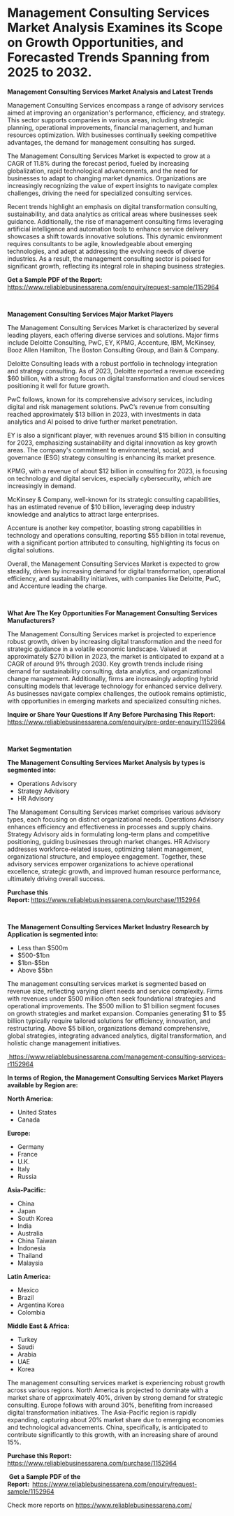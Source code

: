 <p><h1>Management Consulting Services Market Analysis Examines its Scope on Growth Opportunities, and Forecasted Trends Spanning from 2025 to 2032.</h1></p><p><strong>Management Consulting Services Market Analysis and Latest Trends</strong></p>
<p><p>Management Consulting Services encompass a range of advisory services aimed at improving an organization's performance, efficiency, and strategy. This sector supports companies in various areas, including strategic planning, operational improvements, financial management, and human resources optimization. With businesses continually seeking competitive advantages, the demand for management consulting has surged.</p><p>The Management Consulting Services Market is expected to grow at a CAGR of 11.8% during the forecast period, fueled by increasing globalization, rapid technological advancements, and the need for businesses to adapt to changing market dynamics. Organizations are increasingly recognizing the value of expert insights to navigate complex challenges, driving the need for specialized consulting services. </p><p>Recent trends highlight an emphasis on digital transformation consulting, sustainability, and data analytics as critical areas where businesses seek guidance. Additionally, the rise of management consulting firms leveraging artificial intelligence and automation tools to enhance service delivery showcases a shift towards innovative solutions. This dynamic environment requires consultants to be agile, knowledgeable about emerging technologies, and adept at addressing the evolving needs of diverse industries. As a result, the management consulting sector is poised for significant growth, reflecting its integral role in shaping business strategies.</p></p>
<p><strong>Get a Sample PDF of the Report:&nbsp;</strong> <a href="https://www.reliablebusinessarena.com/enquiry/request-sample/1152964?utm_campaign=3286&utm_medium=2&utm_source=Github&utm_content=ia&utm_term=11032025&utm_id=management-consulting-services">https://www.reliablebusinessarena.com/enquiry/request-sample/1152964</a></p>
<p>&nbsp;</p>
<p><strong>Management Consulting Services Major Market Players</strong></p>
<p><p>The Management Consulting Services Market is characterized by several leading players, each offering diverse services and solutions. Major firms include Deloitte Consulting, PwC, EY, KPMG, Accenture, IBM, McKinsey, Booz Allen Hamilton, The Boston Consulting Group, and Bain & Company. </p><p>Deloitte Consulting leads with a robust portfolio in technology integration and strategy consulting. As of 2023, Deloitte reported a revenue exceeding $60 billion, with a strong focus on digital transformation and cloud services positioning it well for future growth. </p><p>PwC follows, known for its comprehensive advisory services, including digital and risk management solutions. PwC’s revenue from consulting reached approximately $13 billion in 2023, with investments in data analytics and AI poised to drive further market penetration.</p><p>EY is also a significant player, with revenues around $15 billion in consulting for 2023, emphasizing sustainability and digital innovation as key growth areas. The company's commitment to environmental, social, and governance (ESG) strategy consulting is enhancing its market presence.</p><p>KPMG, with a revenue of about $12 billion in consulting for 2023, is focusing on technology and digital services, especially cybersecurity, which are increasingly in demand.</p><p>McKinsey & Company, well-known for its strategic consulting capabilities, has an estimated revenue of $10 billion, leveraging deep industry knowledge and analytics to attract large enterprises.</p><p>Accenture is another key competitor, boasting strong capabilities in technology and operations consulting, reporting $55 billion in total revenue, with a significant portion attributed to consulting, highlighting its focus on digital solutions. </p><p>Overall, the Management Consulting Services Market is expected to grow steadily, driven by increasing demand for digital transformation, operational efficiency, and sustainability initiatives, with companies like Deloitte, PwC, and Accenture leading the charge.</p></p>
<p>&nbsp;</p>
<p><strong>What Are The Key Opportunities For Management Consulting Services Manufacturers?</strong></p>
<p><p>The Management Consulting Services market is projected to experience robust growth, driven by increasing digital transformation and the need for strategic guidance in a volatile economic landscape. Valued at approximately $270 billion in 2023, the market is anticipated to expand at a CAGR of around 9% through 2030. Key growth trends include rising demand for sustainability consulting, data analytics, and organizational change management. Additionally, firms are increasingly adopting hybrid consulting models that leverage technology for enhanced service delivery. As businesses navigate complex challenges, the outlook remains optimistic, with opportunities in emerging markets and specialized consulting niches.</p></p>
<p><strong>Inquire or Share Your Questions If Any Before Purchasing This Report:</strong> <a href="https://www.reliablebusinessarena.com/enquiry/pre-order-enquiry/1152964?utm_campaign=3286&utm_medium=2&utm_source=Github&utm_content=ia&utm_term=11032025&utm_id=management-consulting-services">https://www.reliablebusinessarena.com/enquiry/pre-order-enquiry/1152964</a></p>
<p>&nbsp;</p>
<p><strong>Market Segmentation</strong></p>
<p><strong>The Management Consulting Services Market Analysis by types is segmented into:</strong></p>
<p><ul><li>Operations Advisory</li><li>Strategy Advisory</li><li>HR Advisory</li></ul></p>
<p><p>The Management Consulting Services market comprises various advisory types, each focusing on distinct organizational needs. Operations Advisory enhances efficiency and effectiveness in processes and supply chains. Strategy Advisory aids in formulating long-term plans and competitive positioning, guiding businesses through market changes. HR Advisory addresses workforce-related issues, optimizing talent management, organizational structure, and employee engagement. Together, these advisory services empower organizations to achieve operational excellence, strategic growth, and improved human resource performance, ultimately driving overall success.</p></p>
<p><strong>Purchase this Report:&nbsp;</strong><a href="https://www.reliablebusinessarena.com/purchase/1152964?utm_campaign=3286&utm_medium=2&utm_source=Github&utm_content=ia&utm_term=11032025&utm_id=management-consulting-services">https://www.reliablebusinessarena.com/purchase/1152964</a></p>
<p>&nbsp;</p>
<p><strong>The Management Consulting Services Market Industry Research by Application is segmented into:</strong></p>
<p><ul><li>Less than $500m</li><li>$500-$1bn</li><li>$1bn-$5bn</li><li>Above $5bn</li></ul></p>
<p><p>The management consulting services market is segmented based on revenue size, reflecting varying client needs and service complexity. Firms with revenues under $500 million often seek foundational strategies and operational improvements. The $500 million to $1 billion segment focuses on growth strategies and market expansion. Companies generating $1 to $5 billion typically require tailored solutions for efficiency, innovation, and restructuring. Above $5 billion, organizations demand comprehensive, global strategies, integrating advanced analytics, digital transformation, and holistic change management initiatives.</p></p>
<p><a href="https://www.reliablebusinessarena.com/management-consulting-services-r1152964?utm_campaign=3286&utm_medium=2&utm_source=Github&utm_content=ia&utm_term=11032025&utm_id=management-consulting-services">&nbsp;https://www.reliablebusinessarena.com/management-consulting-services-r1152964</a></p>
<p><strong>In terms of Region, the Management Consulting Services Market Players available by Region are:</strong></p>
<p>
    <p> <strong> North America: </strong>
        <ul>
            <li>United States</li>
            <li>Canada</li>
        </ul>
        </p> 
    <p> <strong> Europe: </strong>
        <ul>
            <li>Germany</li>
            <li>France</li>
            <li>U.K.</li>
            <li>Italy</li>
            <li>Russia</li>
        </ul>
        </p> 
    <p> <strong> Asia-Pacific: </strong>
        <ul>
            <li>China</li>
            <li>Japan</li>
            <li>South Korea</li>
            <li>India</li>
            <li>Australia</li>
            <li>China Taiwan</li>
            <li>Indonesia</li>
            <li>Thailand</li>
            <li>Malaysia</li>
        </ul>
        </p> 
    <p> <strong> Latin America: </strong>
        <ul>
            <li>Mexico</li>
            <li>Brazil</li>
            <li>Argentina Korea</li>
            <li>Colombia</li>
        </ul>
        </p> 
    <p> <strong> Middle East & Africa: </strong>
        <ul>
            <li>Turkey</li>
            <li>Saudi</li>
            <li>Arabia</li>
            <li>UAE</li>
            <li>Korea</li>
        </ul>
    </p>
    </p>
<p><p>The management consulting services market is experiencing robust growth across various regions. North America is projected to dominate with a market share of approximately 40%, driven by strong demand for strategic consulting. Europe follows with around 30%, benefiting from increased digital transformation initiatives. The Asia-Pacific region is rapidly expanding, capturing about 20% market share due to emerging economies and technological advancements. China, specifically, is anticipated to contribute significantly to this growth, with an increasing share of around 15%.</p></p>
<p><strong>Purchase this Report: </strong><a href="https://www.reliablebusinessarena.com/purchase/1152964?utm_campaign=3286&utm_medium=2&utm_source=Github&utm_content=ia&utm_term=11032025&utm_id=management-consulting-services">https://www.reliablebusinessarena.com/purchase/1152964</a></p>
<p>&nbsp;<strong>Get a Sample PDF of the Report:&nbsp;&nbsp;</strong><a href="https://www.reliablebusinessarena.com/enquiry/request-sample/1152964?utm_campaign=3286&utm_medium=2&utm_source=Github&utm_content=ia&utm_term=11032025&utm_id=management-consulting-services">https://www.reliablebusinessarena.com/enquiry/request-sample/1152964</a></p>
<p><strong></strong></p>
<p>Check more reports on <a href="https://www.reliablebusinessarena.com/?utm_campaign=3286&utm_medium=2&utm_source=Github&utm_content=ia&utm_term=11032025&utm_id=management-consulting-services">https://www.reliablebusinessarena.com/</a></p>